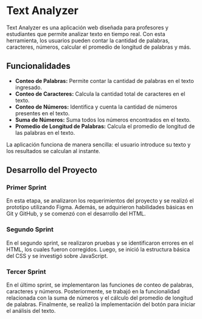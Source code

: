 # Text Analyzer

Text Analyzer es una aplicación web diseñada para profesores y estudiantes que permite analizar texto en tiempo real. Con esta herramienta, los usuarios pueden contar la cantidad de palabras, caracteres, números, calcular el promedio de longitud de palabras y más.

## Funcionalidades

- **Conteo de Palabras:** Permite contar la cantidad de palabras en el texto ingresado.
- **Conteo de Caracteres:** Calcula la cantidad total de caracteres en el texto.
- **Conteo de Números:** Identifica y cuenta la cantidad de números presentes en el texto.
- **Suma de Números:** Suma todos los números encontrados en el texto.
- **Promedio de Longitud de Palabras:** Calcula el promedio de longitud de las palabras en el texto.

La aplicación funciona de manera sencilla: el usuario introduce su texto y los resultados se calculan al instante.

## Desarrollo del Proyecto

### Primer Sprint

En esta etapa, se analizaron los requerimientos del proyecto y se realizó el prototipo utilizando Figma. Además, se adquirieron habilidades básicas en Git y GitHub, y se comenzó con el desarrollo del HTML.

### Segundo Sprint

En el segundo sprint, se realizaron pruebas y se identificaron errores en el HTML, los cuales fueron corregidos. Luego, se inició la estructura básica del CSS y se investigó sobre JavaScript.

### Tercer Sprint

En el último sprint, se implementaron las funciones de conteo de palabras, caracteres y números. Posteriormente, se trabajó en la funcionalidad relacionada con la suma de números y el cálculo del promedio de longitud de palabras. Finalmente, se realizó la implementación del botón para iniciar el análisis del texto.
